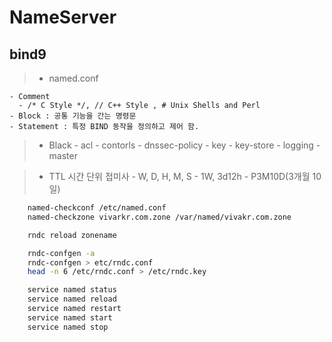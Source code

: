 # NameServer

## bind9

>- named.conf

    - Comment
      - /* C Style */, // C++ Style , # Unix Shells and Perl
    - Block : 공통 기능을 간는 명령문
    - Statement : 특정 BIND 동작을 정의하고 제어 함.

>- Black
    - acl
    - contorls
    - dnssec-policy
    - key
    - key-store
    - logging
    - master

>- TTL 시간 단위 접미사
    - W, D, H, M, S
    - 1W, 3d12h
    - P3M10D(3개월 10일)

```bash
    named-checkconf /etc/named.conf
    named-checkzone vivarkr.com.zone /var/named/vivakr.com.zone

    rndc reload zonename

    rndc-confgen -a
    rndc-confgen > etc/rndc.conf
    head -n 6 /etc/rndc.conf > /etc/rndc.key

    service named status
    service named reload
    service named restart
    service named start
    service named stop

```
